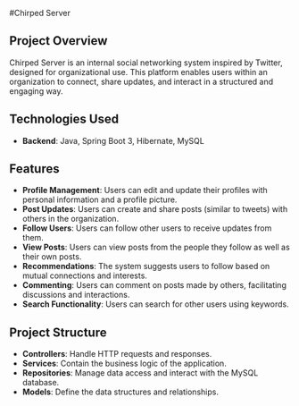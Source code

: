 #Chirped Server

## Project Overview

Chirped Server is an internal social networking system inspired by Twitter, designed for organizational use. This platform enables users within an organization to connect, share updates, and interact in a structured and engaging way.

## Technologies Used

- **Backend**: Java, Spring Boot 3, Hibernate, MySQL

## Features

- **Profile Management**: Users can edit and update their profiles with personal information and a profile picture.
- **Post Updates**: Users can create and share posts (similar to tweets) with others in the organization.
- **Follow Users**: Users can follow other users to receive updates from them.
- **View Posts**: Users can view posts from the people they follow as well as their own posts.
- **Recommendations**: The system suggests users to follow based on mutual connections and interests.
- **Commenting**: Users can comment on posts made by others, facilitating discussions and interactions.
- **Search Functionality**: Users can search for other users using keywords.

## Project Structure

- **Controllers**: Handle HTTP requests and responses.
- **Services**: Contain the business logic of the application.
- **Repositories**: Manage data access and interact with the MySQL database.
- **Models**: Define the data structures and relationships.
